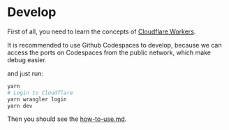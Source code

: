 # Develop

First of all, you need to learn the concepts of [Cloudflare Workers](https://workers.dev).

It is recommended to use Github Codespaces to develop, because we can access the ports on Codespaces from the public network, which make debug easier.

and just run:

```sh
yarn
# Login to Cloudflare
yarn wrangler login
yarn dev
```

Then you should see the [how-to-use.md](./how-to-use.md).
